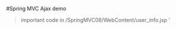 #Spring MVC Ajax demo
>important code in /SpringMVC08/WebContent/user_info.jsp
    <script type="text/javascript">
            $().ready(function(){
        	$("#validator").click(function(){
        		var userNum=$("#userNum").val();
        		
        			$.post("<%=basePath%>ajaxUserId.do",{userNum:userNum},function(data)
        					{
        				alert(data);
        			});
        		
        	});
        	$("#idquery").click(function(){
        		var userId=$("#userId").val();
        		
        			$.post("<%=basePath%>ajaxUserInfo.do",{userId:userId},function(data)
        					{
        				alert("编号："+data.userId+",姓名:"+data.userName+",年龄:"+data.age);
        			},"json");
        		
        	});
	
        });
</script>'
